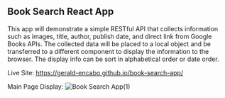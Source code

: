 ## Book Search React App

This app will demonstrate a simple RESTful API that collects information such as images, title, author, publish date, and direct link from Google Books APIs. The collected data will be placed to a local object and be transferred to a different component to display the information to the browser. The display info can be sort in alphabetical order or date order.

Live Site: https://gerald-encabo.github.io/book-search-app/

Main Page Display:
![Book Search App(1)](https://user-images.githubusercontent.com/15988182/120497457-6c047000-c38c-11eb-841e-539cc119d4f9.png)
